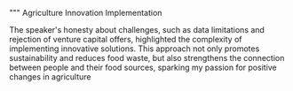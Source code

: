 """
Agriculture Innovation Implementation

The speaker's honesty about challenges, such as data limitations
and rejection of venture capital offers, highlighted the complexity of
implementing innovative solutions. This approach not only promotes
sustainability and reduces food waste, but also strengthens the
connection between people and their food sources, sparking my
passion for positive changes in agriculture


